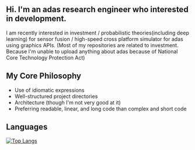 ## Hi. I'm an adas research engineer who interested in development.
I am recently interested in investment / probabilistic theories(including deep learning) for sensor fusion / high-speed cross platform simulator for adas using graphics APIs. (Most of my repositories are related to investment. Because I'm unable to upload anything about adas because of National Core Technology Protection Act)

## My Core Philosophy
- Use of idiomatic expressions
- Well-structured project directories
- Architecture (though I'm not very good at it)
- Preferring readable, linear, and long code than complex and short code

## Languages
[![Top Langs](https://github-readme-stats.vercel.app/api/top-langs/?username=Wong-Woo&size_weight=0.5&count_weight=0.5&langs_count=10)](https://github.com/anuraghazra/github-readme-stats)